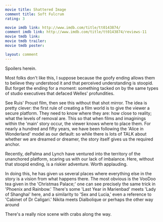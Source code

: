 ```yaml
---
movie title: Shattered Image
comment title: Soft Fulcrum
rating: 3

movie imdb link: http://www.imdb.com/title/tt0143874/
comment imdb link: http://www.imdb.com/title/tt0143874/reviews-11
movie tmdb link: 
movie tmdb trailer: 
movie tmdb poster: 

layout: comment
---
```


Spoilers herein.

Most folks don't like this, I suppose because the goofy ending allows them to believe they understood it and that perceived understanding is stoopid. But forget the ending for a moment: something tacked on by the same types of studio executives that defaced Welles' profundities.

See Ruis' Proust film, then see this without that shot mirror. The idea is pretty clever: the first rule of creating a film world is to give the viewer a secure platform. They need to know where they are: how close to reality; what the levels of removal are. This so that when films and imaginings within the 'main' story occur, the viewer knows where to place them. For nearly a hundred and fifty years, we have been following the 'Alice in Wonderland' model as our default: so while there is lots of TALK about whether we are dreamed or dreamer, the story itself gives us the required anchor.

Recently, dePalma and Lynch have ventured into the territory of the unanchored platform, scaring us with our lack of imbalance. Here, without that stoopid ending, is a riskier adventure. Worth applauding.

In doing this, he has given us several places where everything else in the story is a vision from what happens there. The most obvious is the VooDoo tea given in the 'Christmas Palace;' one can see precisely the same trick in 'Phoenix and Rainbow.' There's some 'Last Year in Marienbad' meets 'Lady of Shanghai' here, and a similarity to 'Sex and Lucia,' even a reference to 'Cabinet of Dr Caligari.' Nikita meets Dialbolique or perhaps the other way around

There's a really nice scene with crabs along the way.